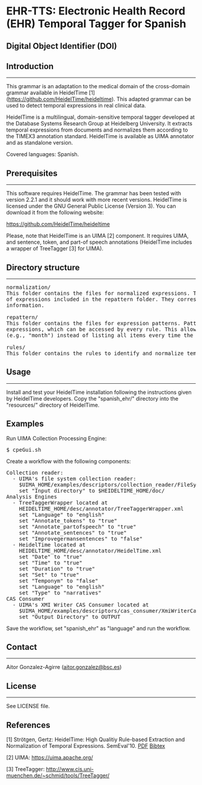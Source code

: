 # EHR-TTS: Electronic Health Record (EHR) Temporal Tagger for Spanish


##  Digital Object Identifier (DOI)



## Introduction
------------

This grammar is an adaptation to the medical domain of the cross-domain grammar available
in HeidelTime [1] (https://github.com/HeidelTime/heideltime). This adapted grammar can be used 
to detect temporal expressions in real clinical data.

HeidelTime is a multilingual, domain-sensitive temporal tagger developed at the Database 
Systems Research Group at Heidelberg University. It extracts temporal expressions from 
documents and normalizes them according to the TIMEX3 annotation standard. HeidelTime is 
available as UIMA annotator and as standalone version. 

Covered languages: Spanish.


## Prerequisites
-------------

This software requires HeidelTime. The grammar has been tested with version 2.2.1 and it 
should work with more recent versions. HeidelTime is licensed  under the GNU General Public 
License (Version 3). You can download it from the following website: 

https://github.com/HeidelTime/heideltime


Please, note that HeidelTime is an UIMA [2] component. It requires UIMA, and sentence, token, 
and part-of speech annotations (HeidelTime includes a wrapper of TreeTagger [3] for UIMA).


## Directory structure
-------------------

<pre>
normalization/
This folder contains the files for normalized expressions. These files contain normalized values 
of expressions included in the repattern folder. They correspond to the ISO format for temporal 
information.

repattern/
This folder contains the files for expression patterns. Patterns are used to create regular 
expressions, which can be accessed by every rule. This allows to use category names 
(e.g., "month") instead of listing all items every time the category is needed in a rule.

rules/
This folder contains the rules to identify and normalize temporal expressions.
</pre> 


## Usage
-----

Install and test your HeidelTime installation following the instructions given by HeidelTime
developers. Copy the "spanish_ehr/" directory into the "resources/" directory of HeidelTime. 


## Examples

Run UIMA Collection Processing Engine:

<pre>
$ cpeGui.sh
</pre>

Create a workflow with the following components:

<pre>
Collection reader:
  - UIMA's file system collection reader:
    $UIMA_HOME/examples/descriptors/collection_reader/FileSystemCollectionReader.xml
    set "Input directory" to $HEIDELTIME_HOME/doc/
Analysis Engines
  - TreeTaggerWrapper located at
    HEIDELTIME_HOME/desc/annotator/TreeTaggerWrapper.xml
    set "Language" to "english"
    set "Annotate_tokens" to "true"
    set "Annotate_partofspeech" to "true"
    set "Annotate_sentences" to "true"
    set "Improvegermansentences" to "false"
  - HeidelTime located at
    HEIDELTIME_HOME/desc/annotator/HeidelTime.xml
    set "Date" to "true"
    set "Time" to "true"
    set "Duration" to "true"
    set "Set" to "true"
    set "Temponym" to "false"
    set "Language" to "english"
    set "Type" to "narratives"
CAS Consumer
  - UIMA's XMI Writer CAS Consumer located at
    $UIMA_HOME/examples/descriptors/cas_consumer/XmiWriterCasConsumer.xml
    set "Output Directory" to OUTPUT
</pre>


Save the workflow, set "spanish_ehr" as "language" and run the workflow.



## Contact
------

Aitor Gonzalez-Agirre (aitor.gonzalez@bsc.es)


## License
-------

See LICENSE file.

## References

[1] Strötgen, Gertz: HeidelTime: High Qualitiy Rule-based Extraction and Normalization of Temporal Expressions. SemEval'10. [PDF](http://www.newdesign.aclweb.org/anthology/S/S10/S10-1071.pdf)  [Bibtex](http://dbs.ifi.uni-heidelberg.de/fileadmin/Team/jannik/publications/stroetgen_bib.html#SEMEVAL2010)

[2] UIMA: https://uima.apache.org/

[3] TreeTagger: http://www.cis.uni-muenchen.de/~schmid/tools/TreeTagger/
